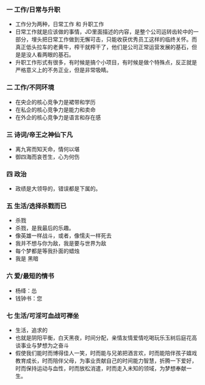 ### 一 工作/日常与升职
- 工作分为两种，日常工作 和 升职工作
- 日常工作就是应该做的事情，JD里面描述的内容，是整个公司运转齿轮中的一部分，埋头把日常工作做到无懈可击，只能收获优秀员工这样的临终关怀。而真正低头拉车的老黄牛，榨干就榨干了，他们是公司正常运营发展的基石，但是是没人看两眼的基石。
- 升职工作形式有很多，有时候是搞个小项目，有时候是做个特殊点，反正就是严格意义上的不务正业，但是非常吸睛。

### 二 工作/不同环境
- 在央企的核心竞争力是裙带和学历
- 在私企的核心竞争力是能力和卖命
- 在外企的核心竞争力是语言和存在感

### 三 诗词/帝王之神仙下凡
- 离九宵而知天命，情何以堪
- 御四海而哀苍生，心为何伤

### 四 政治
- 政绩是大领导的，错误都是下属的。

### 五 生活/选择杀戮而已
- 杀戮
- 杀戮，是我最后的乐趣。
- 像英雄一样战斗，或者，像懦夫一样死去
- 我并不想与你为敌，我是要与世界为敌
- 每个梦都是等我扑面的蜡烛
- 我是 黑暗

### 六 爱/最短的情书
- 杨绛：怂
- 钱钟书：您

### 七 生活/可淫可血战可禅坐
- 生活，追求的
- 也就是阴阳平衡，白天黑夜，时间分配，亲情友情爱情吃喝玩乐玉树后庭花高谈事业与梦想为之奋斗
- 假使我们能时而博得佳人一笑，时而能与兄弟把酒言欢，时而能陪伴孩子嬉戏教育成长，时而陪伴父母，为事业贡献自己的时间能力智慧，折腾一下爱好，时而保持运动与血性，时而放松消遣，时而走入未知的领域，为梦想奉献一生。 

